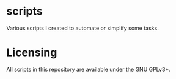# scripts
Various scripts I created to automate or simplify some tasks.

# Licensing
All scripts in this repository are available under the GNU GPLv3+.

